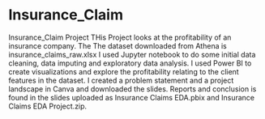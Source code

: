 # Insurance_Claim
 Insurance_Claim Project
THis Project looks at the profitability of an insurance company. The 
The dataset downloaded from Athena is insurance_claims_raw.xlsx
I used Jupyter notebook to do some initial data cleaning, data imputing and exploratory data analysis.
I used Power BI to create visualizations and explore the profitability relating to the client features in the dataset.
I created a problem statement and a project landscape in Canva and downloaded the slides.
Reports and conclusion is found in the slides uploaded as Insurance Claims EDA.pbix and Insurance Claims EDA Project.zip.
